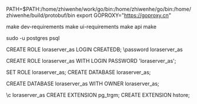 PATH=$PATH:/home/zhiwenhe/work/go/bin:/home/zhiwenhe/go/bin:/home/zhiwenhe/build/protobuf/bin
export GOPROXY="https://goproxy.cn"

make dev-requirements
make ui-requirements
make api
make

sudo -u postgres psql

CREATE ROLE loraserver_as LOGIN CREATEDB;
\password loraserver_as

CREATE ROLE loraserver_as WITH LOGIN PASSWORD 'loraserver_as';

SET ROLE loraserver_as;
CREATE DATABASE loraserver_as;

CREATE DATABASE loraserver_as WITH OWNER loraserver_as;

\c loraserver_as
CREATE EXTENSION pg_trgm;
CREATE EXTENSION hstore;
